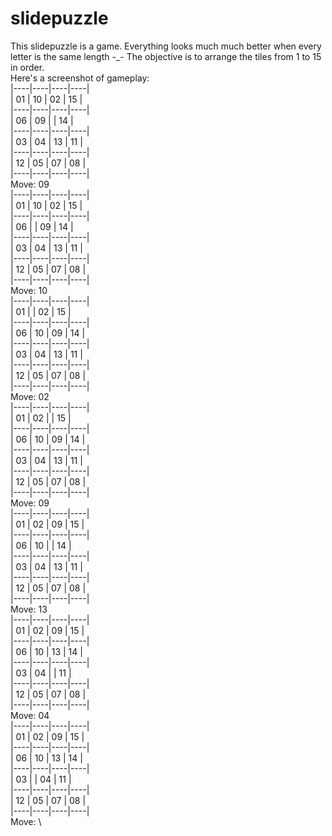 # slidepuzzle
This slidepuzzle is a game.
Everything looks much much better when every letter is the same length -_-
The objective is to arrange the tiles from 1 to 15 in order.\
Here's a screenshot of gameplay:\
|----|----|----|----|\
| 01 | 10 | 02 | 15 |\
|----|----|----|----|\
| 06 | 09 |    | 14 |\
|----|----|----|----|\
| 03 | 04 | 13 | 11 |\
|----|----|----|----|\
| 12 | 05 | 07 | 08 |\
|----|----|----|----|\
Move: 09\
|----|----|----|----|\
| 01 | 10 | 02 | 15 |\
|----|----|----|----|\
| 06 |    | 09 | 14 |\
|----|----|----|----|\
| 03 | 04 | 13 | 11 |\
|----|----|----|----|\
| 12 | 05 | 07 | 08 |\
|----|----|----|----|\
Move: 10\
|----|----|----|----|\
| 01 |    | 02 | 15 |\
|----|----|----|----|\
| 06 | 10 | 09 | 14 |\
|----|----|----|----|\
| 03 | 04 | 13 | 11 |\
|----|----|----|----|\
| 12 | 05 | 07 | 08 |\
|----|----|----|----|\
Move: 02\
|----|----|----|----|\
| 01 | 02 |    | 15 |\
|----|----|----|----|\
| 06 | 10 | 09 | 14 |\
|----|----|----|----|\
| 03 | 04 | 13 | 11 |\
|----|----|----|----|\
| 12 | 05 | 07 | 08 |\
|----|----|----|----|\
Move: 09\
|----|----|----|----|\
| 01 | 02 | 09 | 15 |\
|----|----|----|----|\
| 06 | 10 |    | 14 |\
|----|----|----|----|\
| 03 | 04 | 13 | 11 |\
|----|----|----|----|\
| 12 | 05 | 07 | 08 |\
|----|----|----|----|\
Move: 13\
|----|----|----|----|\
| 01 | 02 | 09 | 15 |\
|----|----|----|----|\
| 06 | 10 | 13 | 14 |\
|----|----|----|----|\
| 03 | 04 |    | 11 |\
|----|----|----|----|\
| 12 | 05 | 07 | 08 |\
|----|----|----|----|\
Move: 04\
|----|----|----|----|\
| 01 | 02 | 09 | 15 |\
|----|----|----|----|\
| 06 | 10 | 13 | 14 |\
|----|----|----|----|\
| 03 |    | 04 | 11 |\
|----|----|----|----|\
| 12 | 05 | 07 | 08 |\
|----|----|----|----|\
Move: \

